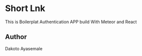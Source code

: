 # Short Lnk
This is Boilerplat Authentication APP build With Meteor and React
## Author
 Dakoto Ayasemale
